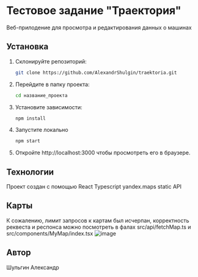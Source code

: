 # Тестовое задание "Траектория"

Веб-прилодение для просмотра и редактирования данных о машинах

## Установка

1. Склонируйте репозиторий:
    ```sh
    git clone https://github.com/AlexandrShulgin/traektoria.git
    ```
2. Перейдите в папку проекта:
    ```sh
    cd название_проекта
    ```
3. Установите зависимости:
    ```sh
    npm install
    ```
4. Запустите локально 
   ```sh 
   npm start 
   ``` 
5. Откройте http://localhost:3000 чтобы просмотреть его в браузере. 

## Технологии

Проект создан с помощью 
React
Typescript 
yandex.maps static API

## Карты
К сожалению, лимит запросов к картам был исчерпан, корректность реквеста и респонса можно посмотреть в фалах src/api/fetchMap.ts и src/components/MyMap/index.tsx
![image](https://github.com/AlexandrShulgin/traektoria/assets/103591929/c6a302cd-7cfa-45d1-9596-646d4f92ac8c)

## Автор 
Шульгин Александр

